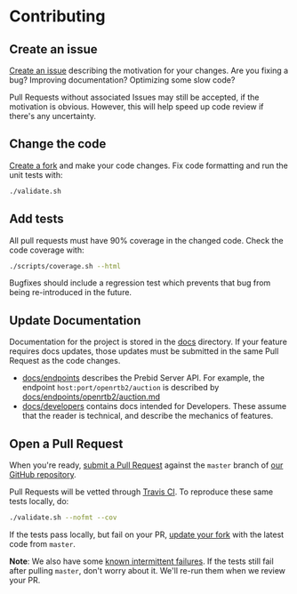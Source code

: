 # Contributing

## Create an issue

[Create an issue](https://github.com/prebid/prebid-server/issues/new) describing the motivation for your changes.
Are you fixing a bug? Improving documentation? Optimizing some slow code?

Pull Requests without associated Issues may still be accepted, if the motivation is obvious.
However, this will help speed up code review if there's any uncertainty.

## Change the code

[Create a fork](https://help.github.com/articles/working-with-forks/) and make your code changes.
Fix code formatting and run the unit tests with:

```bash
./validate.sh
```

## Add tests

All pull requests must have 90% coverage in the changed code. Check the code coverage with:

```bash
./scripts/coverage.sh --html
```

Bugfixes should include a regression test which prevents that bug from being re-introduced in the future.

## Update Documentation

Documentation for the project is stored in the [docs](https://github.com/prebid/prebid.github.io/tree/master/prebid-server) directory. If your feature requires docs updates,
those updates must be submitted in the same Pull Request as the code changes.

- [docs/endpoints](../endpoints) describes the Prebid Server API. For example, the endpoint `host:port/openrtb2/auction` is described by [docs/endpoints/openrtb2/auction.md](../endpoints/openrtb2/auction.md)
- [docs/developers](../developers) contains docs intended for Developers. These assume that the reader is technical, and describe the mechanics of features.

## Open a Pull Request

When you're ready, [submit a Pull Request](https://help.github.com/articles/creating-a-pull-request/)
against the `master` branch of [our GitHub repository](https://github.com/prebid/prebid-server/compare).

Pull Requests will be vetted through [Travis CI](https://travis-ci.com/).
To reproduce these same tests locally, do:

```bash
./validate.sh --nofmt --cov
```

If the tests pass locally, but fail on your PR, [update your fork](https://help.github.com/articles/syncing-a-fork/) with the latest code from `master`.

**Note**: We also have some [known intermittent failures](https://github.com/prebid/prebid-server/issues/103).
          If the tests still fail after pulling `master`, don't worry about it. We'll re-run them when we review your PR.
